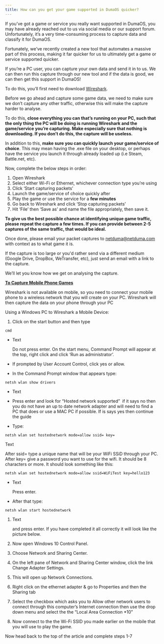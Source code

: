 ```yaml
---
title: How can you get your game supported in DumaOS quicker?
---
```


If you’ve got a game or service you really want 
supported in DumaOS, you may have already reached out to us via social 
media or our support forum. Unfortunately, it’s a very time-consuming 
process to capture data and classify it for DumaOS.

Fortunately,
 we’ve recently created a new tool that automates a massive part of this
 process, making it far quicker for us to ultimately get a game or 
service supported quicker.

If you’re a PC 
user, you can capture your own data and send it in to us. We can then 
run this capture through our new tool and if the data is good, we can 
then get this support in DumaOS!

To do this, you’ll first need to download [Wireshark](https://www.wireshark.org/download.html).

Before
 we go ahead and capture some game data, we need to make sure we don’t 
capture any other traffic, otherwise this will make the capture harder 
to analyse.

To do this, **close
 everything you can that’s running on your PC, such that the only thing 
the PC will be doing is running Wireshark and the game/service you’re 
capturing. Make especially sure that nothing is downloading. If you 
don’t do this, the capture will be useless.**

In addition to this, **make sure you can quickly launch your game/service of choice**.
 This may mean having the .exe file on your desktop, or perhaps have the
 service you launch it through already loaded up (i.e Steam, Battle.net,
 etc).

Now, complete the below steps in order:

1. Open Wireshark
2. Select either Wi-Fi or Ethernet, whichever connection type you’re using
3. Click ‘Start capturing packets’ 
4. Launch the game/service of choice quickly after
5. Play the game or use the service for a **few minutes**
6. Go back to Wireshark and click ‘Stop capturing packets’
7. Hit ‘File’ then ‘Save as’ and name the file appropriately, then save it.

**To
 give us the best possible chance at identifying unique game traffic, 
please repeat the capture a few times. If you can provide between 2-5 
captures of the same traffic, that would be ideal.**

Once done, please email your packet captures to [netduma@netduma.com](mailto:netduma@netduma.com) with context as to what game it is. 

If
 the capture is too large or you'd rather send via a different medium 
(Google Drive, DropBox, WeTransfer, etc), just send an email with a link
 to the capture.

We’ll let you know how we get on analysing the capture.

<u><strong dir="ltr">To Capture Mobile Phone Games</strong></u>

Wireshark
 is not available on mobile, so you need to connect your mobile phone to
 a wireless network that you will create on your PC. Wireshark will then
 capture the data on your phone through your PC

Using a Windows PC to Wireshark a Mobile Device:

1. Click on the start button and then type  

```text
cmd
```

- Text
  
  Do not press enter. On the start menu, Command Prompt will appear at the top, right click and click ‘Run as administrator’.

- If prompted by User Account Control, click yes or allow.

- In the Command Prompt window that appears type:  

```text
netsh wlan show drivers
```

- Text

- Press
   enter and look for “Hosted network supported”  if it says no then you 
  do not have an up to date network adapter and will need to find a PC 
  that does or use a MAC PC if possible. If is says yes then continue the 
  guide

- Type:  

```text
netsh wlan set hostednetwork mode=allow ssid= key=
```

Text

After
 ssid= type a unique name that will be your WiFi SSiD through your PC. 
After key= give a password you want to use for the wifi. It should be 8 
characters or more. It should look something like this:  

```text
netsh wlan set hostednetwork mode=allow ssid=WiFiTest key=hello123
```

- Text
  
  Press enter.

- After that type:  

```text
netsh wlan start hostednetwork
```

1. Text
   
   and press enter. If you have completed it all correctly it will look like the picture below.

2. Now open Windows 10 Control Panel.

3. Choose Network and Sharing Center.

4. On the left pane of Network and Sharing Center window, click the link Change Adapter Settings.

5. This will open up Network Connections.

6. Right click on the ethernet adapter & go to Properties and then the Sharing tab

7. Select
   the checkbox which asks you to Allow other network users to connect 
   through this computer’s Internet connection then use the drop down menu 
   and select the the “Local Area Connection *10”

8. Now connect to the the Wi-Fi SSID you made earlier on the mobile that you will use to play the game.

Now head back to the top of the article and complete steps 1-7

